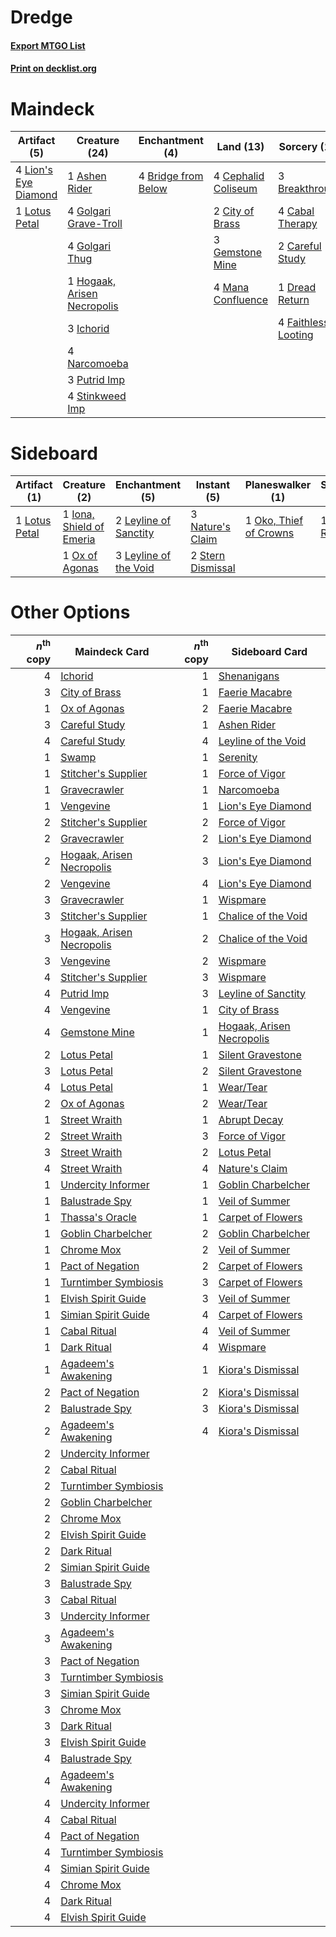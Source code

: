 # Dredge

#### [Export MTGO List](../collection/Dredge/Dredge.txt)
#### [Print on decklist.org](http://decklist.org/?deckmain=1%09Ashen%20Rider%0A3%09Breakthrough%0A4%09Bridge%20from%20Below%0A4%09Cabal%20Therapy%0A2%09Careful%20Study%0A4%09Cephalid%20Coliseum%0A2%09City%20of%20Brass%0A1%09Dread%20Return%0A4%09Faithless%20Looting%0A3%09Gemstone%20Mine%0A4%09Golgari%20Grave-Troll%0A4%09Golgari%20Thug%0A1%09Hogaak,%20Arisen%20Necropolis%0A3%09Ichorid%0A4%09Lion's%20Eye%20Diamond%0A1%09Lotus%20Petal%0A4%09Mana%20Confluence%0A4%09Narcomoeba%0A3%09Putrid%20Imp%0A4%09Stinkweed%20Imp&deckside=1%09Dread%20Return%0A1%09Iona,%20Shield%20of%20Emeria%0A2%09Leyline%20of%20Sanctity%0A3%09Leyline%20of%20the%20Void%0A1%09Lotus%20Petal%0A3%09Nature's%20Claim%0A1%09Oko,%20Thief%20of%20Crowns%0A1%09Ox%20of%20Agonas%0A2%09Stern%20Dismissal)
# Maindeck

|                                        Artifact (5)                                         |                                            Creature (24)                                             |                                       Enchantment (4)                                        |                                          Land (13)                                          |                                         Sorcery (14)                                         |
|---------------------------------------------------------------------------------------------|------------------------------------------------------------------------------------------------------|----------------------------------------------------------------------------------------------|---------------------------------------------------------------------------------------------|----------------------------------------------------------------------------------------------|
|4 [Lion's Eye Diamond](http://gatherer.wizards.com/Pages/Card/Details.aspx?multiverseid=3255)|1 [Ashen Rider](http://gatherer.wizards.com/Pages/Card/Details.aspx?multiverseid=373689)              |4 [Bridge from Below](http://gatherer.wizards.com/Pages/Card/Details.aspx?multiverseid=136054)|4 [Cephalid Coliseum](http://gatherer.wizards.com/Pages/Card/Details.aspx?multiverseid=29903)|3 [Breakthrough](http://gatherer.wizards.com/Pages/Card/Details.aspx?multiverseid=382225)     |
|1 [Lotus Petal](http://gatherer.wizards.com/Pages/Card/Details.aspx?multiverseid=420602)     |4 [Golgari Grave-Troll](http://gatherer.wizards.com/Pages/Card/Details.aspx?multiverseid=338406)      |                                                                                              |2 [City of Brass](http://gatherer.wizards.com/Pages/Card/Details.aspx?multiverseid=4178)     |4 [Cabal Therapy](http://gatherer.wizards.com/Pages/Card/Details.aspx?multiverseid=413625)    |
|                                                                                             |4 [Golgari Thug](http://gatherer.wizards.com/Pages/Card/Details.aspx?multiverseid=292953)             |                                                                                              |3 [Gemstone Mine](http://gatherer.wizards.com/Pages/Card/Details.aspx?multiverseid=109761)   |2 [Careful Study](http://gatherer.wizards.com/Pages/Card/Details.aspx?multiverseid=29727)     |
|                                                                                             |1 [Hogaak, Arisen Necropolis](http://gatherer.wizards.com/Pages/Card/Details.aspx?multiverseid=464151)|                                                                                              |4 [Mana Confluence](http://gatherer.wizards.com/Pages/Card/Details.aspx?multiverseid=409573) |1 [Dread Return](http://gatherer.wizards.com/Pages/Card/Details.aspx?multiverseid=389491)     |
|                                                                                             |3 [Ichorid](http://gatherer.wizards.com/Pages/Card/Details.aspx?multiverseid=413635)                  |                                                                                              |                                                                                             |4 [Faithless Looting](http://gatherer.wizards.com/Pages/Card/Details.aspx?multiverseid=389512)|
|                                                                                             |4 [Narcomoeba](http://gatherer.wizards.com/Pages/Card/Details.aspx?multiverseid=136140)               |                                                                                              |                                                                                             |                                                                                              |
|                                                                                             |3 [Putrid Imp](http://gatherer.wizards.com/Pages/Card/Details.aspx?multiverseid=270459)               |                                                                                              |                                                                                             |                                                                                              |
|                                                                                             |4 [Stinkweed Imp](http://gatherer.wizards.com/Pages/Card/Details.aspx?multiverseid=193870)            |                                                                                              |                                                                                             |                                                                                              |


# Sideboard

|                                      Artifact (1)                                      |                                           Creature (2)                                            |                                        Enchantment (5)                                         |                                        Instant (5)                                         |                                        Planeswalker (1)                                         |                                       Sorcery (1)                                       |
|----------------------------------------------------------------------------------------|---------------------------------------------------------------------------------------------------|------------------------------------------------------------------------------------------------|--------------------------------------------------------------------------------------------|-------------------------------------------------------------------------------------------------|-----------------------------------------------------------------------------------------|
|1 [Lotus Petal](http://gatherer.wizards.com/Pages/Card/Details.aspx?multiverseid=420602)|1 [Iona, Shield of Emeria](http://gatherer.wizards.com/Pages/Card/Details.aspx?multiverseid=397800)|2 [Leyline of Sanctity](http://gatherer.wizards.com/Pages/Card/Details.aspx?multiverseid=204993)|3 [Nature's Claim](http://gatherer.wizards.com/Pages/Card/Details.aspx?multiverseid=382316) |1 [Oko, Thief of Crowns](http://gatherer.wizards.com/Pages/Card/Details.aspx?multiverseid=473159)|1 [Dread Return](http://gatherer.wizards.com/Pages/Card/Details.aspx?multiverseid=389491)|
|                                                                                        |1 [Ox of Agonas](http://gatherer.wizards.com/Pages/Card/Details.aspx?multiverseid=476398)          |3 [Leyline of the Void](http://gatherer.wizards.com/Pages/Card/Details.aspx?multiverseid=107682)|2 [Stern Dismissal](http://gatherer.wizards.com/Pages/Card/Details.aspx?multiverseid=476319)|                                                                                                 |                                                                                         |


# Other Options

|*n*<sup>th</sup> copy|                                           Maindeck Card                                            |*n*<sup>th</sup> copy|                                           Sideboard Card                                           |
|--------------------:|----------------------------------------------------------------------------------------------------|--------------------:|----------------------------------------------------------------------------------------------------|
|                    4|[Ichorid](http://gatherer.wizards.com/Pages/Card/Details.aspx?multiverseid=413635)                  |                    1|[Shenanigans](http://gatherer.wizards.com/Pages/Card/Details.aspx?multiverseid=464095)              |
|                    3|[City of Brass](http://gatherer.wizards.com/Pages/Card/Details.aspx?multiverseid=4178)              |                    1|[Faerie Macabre](http://gatherer.wizards.com/Pages/Card/Details.aspx?multiverseid=201822)           |
|                    1|[Ox of Agonas](http://gatherer.wizards.com/Pages/Card/Details.aspx?multiverseid=476398)             |                    2|[Faerie Macabre](http://gatherer.wizards.com/Pages/Card/Details.aspx?multiverseid=201822)           |
|                    3|[Careful Study](http://gatherer.wizards.com/Pages/Card/Details.aspx?multiverseid=29727)             |                    1|[Ashen Rider](http://gatherer.wizards.com/Pages/Card/Details.aspx?multiverseid=373689)              |
|                    4|[Careful Study](http://gatherer.wizards.com/Pages/Card/Details.aspx?multiverseid=29727)             |                    4|[Leyline of the Void](http://gatherer.wizards.com/Pages/Card/Details.aspx?multiverseid=107682)      |
|                    1|[Swamp](http://gatherer.wizards.com/Pages/Card/Details.aspx?multiverseid=439858)                    |                    1|[Serenity](http://gatherer.wizards.com/Pages/Card/Details.aspx?multiverseid=15360)                  |
|                    1|[Stitcher's Supplier](http://gatherer.wizards.com/Pages/Card/Details.aspx?multiverseid=447257)      |                    1|[Force of Vigor](http://gatherer.wizards.com/Pages/Card/Details.aspx?multiverseid=464113)           |
|                    1|[Gravecrawler](http://gatherer.wizards.com/Pages/Card/Details.aspx?multiverseid=409635)             |                    1|[Narcomoeba](http://gatherer.wizards.com/Pages/Card/Details.aspx?multiverseid=136140)               |
|                    1|[Vengevine](http://gatherer.wizards.com/Pages/Card/Details.aspx?multiverseid=457124)                |                    1|[Lion's Eye Diamond](http://gatherer.wizards.com/Pages/Card/Details.aspx?multiverseid=3255)         |
|                    2|[Stitcher's Supplier](http://gatherer.wizards.com/Pages/Card/Details.aspx?multiverseid=447257)      |                    2|[Force of Vigor](http://gatherer.wizards.com/Pages/Card/Details.aspx?multiverseid=464113)           |
|                    2|[Gravecrawler](http://gatherer.wizards.com/Pages/Card/Details.aspx?multiverseid=409635)             |                    2|[Lion's Eye Diamond](http://gatherer.wizards.com/Pages/Card/Details.aspx?multiverseid=3255)         |
|                    2|[Hogaak, Arisen Necropolis](http://gatherer.wizards.com/Pages/Card/Details.aspx?multiverseid=464151)|                    3|[Lion's Eye Diamond](http://gatherer.wizards.com/Pages/Card/Details.aspx?multiverseid=3255)         |
|                    2|[Vengevine](http://gatherer.wizards.com/Pages/Card/Details.aspx?multiverseid=457124)                |                    4|[Lion's Eye Diamond](http://gatherer.wizards.com/Pages/Card/Details.aspx?multiverseid=3255)         |
|                    3|[Gravecrawler](http://gatherer.wizards.com/Pages/Card/Details.aspx?multiverseid=409635)             |                    1|[Wispmare](http://gatherer.wizards.com/Pages/Card/Details.aspx?multiverseid=145974)                 |
|                    3|[Stitcher's Supplier](http://gatherer.wizards.com/Pages/Card/Details.aspx?multiverseid=447257)      |                    1|[Chalice of the Void](http://gatherer.wizards.com/Pages/Card/Details.aspx?multiverseid=442211)      |
|                    3|[Hogaak, Arisen Necropolis](http://gatherer.wizards.com/Pages/Card/Details.aspx?multiverseid=464151)|                    2|[Chalice of the Void](http://gatherer.wizards.com/Pages/Card/Details.aspx?multiverseid=442211)      |
|                    3|[Vengevine](http://gatherer.wizards.com/Pages/Card/Details.aspx?multiverseid=457124)                |                    2|[Wispmare](http://gatherer.wizards.com/Pages/Card/Details.aspx?multiverseid=145974)                 |
|                    4|[Stitcher's Supplier](http://gatherer.wizards.com/Pages/Card/Details.aspx?multiverseid=447257)      |                    3|[Wispmare](http://gatherer.wizards.com/Pages/Card/Details.aspx?multiverseid=145974)                 |
|                    4|[Putrid Imp](http://gatherer.wizards.com/Pages/Card/Details.aspx?multiverseid=270459)               |                    3|[Leyline of Sanctity](http://gatherer.wizards.com/Pages/Card/Details.aspx?multiverseid=204993)      |
|                    4|[Vengevine](http://gatherer.wizards.com/Pages/Card/Details.aspx?multiverseid=457124)                |                    1|[City of Brass](http://gatherer.wizards.com/Pages/Card/Details.aspx?multiverseid=4178)              |
|                    4|[Gemstone Mine](http://gatherer.wizards.com/Pages/Card/Details.aspx?multiverseid=109761)            |                    1|[Hogaak, Arisen Necropolis](http://gatherer.wizards.com/Pages/Card/Details.aspx?multiverseid=464151)|
|                    2|[Lotus Petal](http://gatherer.wizards.com/Pages/Card/Details.aspx?multiverseid=420602)              |                    1|[Silent Gravestone](http://gatherer.wizards.com/Pages/Card/Details.aspx?multiverseid=439846)        |
|                    3|[Lotus Petal](http://gatherer.wizards.com/Pages/Card/Details.aspx?multiverseid=420602)              |                    2|[Silent Gravestone](http://gatherer.wizards.com/Pages/Card/Details.aspx?multiverseid=439846)        |
|                    4|[Lotus Petal](http://gatherer.wizards.com/Pages/Card/Details.aspx?multiverseid=420602)              |                    1|[Wear/Tear](http://gatherer.wizards.com/Pages/Card/Details.aspx?multiverseid=368950)                |
|                    2|[Ox of Agonas](http://gatherer.wizards.com/Pages/Card/Details.aspx?multiverseid=476398)             |                    2|[Wear/Tear](http://gatherer.wizards.com/Pages/Card/Details.aspx?multiverseid=368950)                |
|                    1|[Street Wraith](http://gatherer.wizards.com/Pages/Card/Details.aspx?multiverseid=442097)            |                    1|[Abrupt Decay](http://gatherer.wizards.com/Pages/Card/Details.aspx?multiverseid=456061)             |
|                    2|[Street Wraith](http://gatherer.wizards.com/Pages/Card/Details.aspx?multiverseid=442097)            |                    3|[Force of Vigor](http://gatherer.wizards.com/Pages/Card/Details.aspx?multiverseid=464113)           |
|                    3|[Street Wraith](http://gatherer.wizards.com/Pages/Card/Details.aspx?multiverseid=442097)            |                    2|[Lotus Petal](http://gatherer.wizards.com/Pages/Card/Details.aspx?multiverseid=420602)              |
|                    4|[Street Wraith](http://gatherer.wizards.com/Pages/Card/Details.aspx?multiverseid=442097)            |                    4|[Nature's Claim](http://gatherer.wizards.com/Pages/Card/Details.aspx?multiverseid=382316)           |
|                    1|[Undercity Informer](http://gatherer.wizards.com/Pages/Card/Details.aspx?multiverseid=366271)       |                    1|[Goblin Charbelcher](http://gatherer.wizards.com/Pages/Card/Details.aspx?multiverseid=438497)       |
|                    1|[Balustrade Spy](http://gatherer.wizards.com/Pages/Card/Details.aspx?multiverseid=366464)           |                    1|[Veil of Summer](http://gatherer.wizards.com/Pages/Card/Details.aspx?multiverseid=466952)           |
|                    1|[Thassa's Oracle](http://gatherer.wizards.com/Pages/Card/Details.aspx?multiverseid=476324)          |                    1|[Carpet of Flowers](http://gatherer.wizards.com/Pages/Card/Details.aspx?multiverseid=5858)          |
|                    1|[Goblin Charbelcher](http://gatherer.wizards.com/Pages/Card/Details.aspx?multiverseid=438497)       |                    2|[Goblin Charbelcher](http://gatherer.wizards.com/Pages/Card/Details.aspx?multiverseid=438497)       |
|                    1|[Chrome Mox](http://gatherer.wizards.com/Pages/Card/Details.aspx?multiverseid=413761)               |                    2|[Veil of Summer](http://gatherer.wizards.com/Pages/Card/Details.aspx?multiverseid=466952)           |
|                    1|[Pact of Negation](http://gatherer.wizards.com/Pages/Card/Details.aspx?multiverseid=442057)         |                    2|[Carpet of Flowers](http://gatherer.wizards.com/Pages/Card/Details.aspx?multiverseid=5858)          |
|                    1|[Turntimber Symbiosis](http://gatherer.wizards.com/Pages/Card/Details.aspx?multiverseid=491864)     |                    3|[Carpet of Flowers](http://gatherer.wizards.com/Pages/Card/Details.aspx?multiverseid=5858)          |
|                    1|[Elvish Spirit Guide](http://gatherer.wizards.com/Pages/Card/Details.aspx?multiverseid=3134)        |                    3|[Veil of Summer](http://gatherer.wizards.com/Pages/Card/Details.aspx?multiverseid=466952)           |
|                    1|[Simian Spirit Guide](http://gatherer.wizards.com/Pages/Card/Details.aspx?multiverseid=442137)      |                    4|[Carpet of Flowers](http://gatherer.wizards.com/Pages/Card/Details.aspx?multiverseid=5858)          |
|                    1|[Cabal Ritual](http://gatherer.wizards.com/Pages/Card/Details.aspx?multiverseid=30564)              |                    4|[Veil of Summer](http://gatherer.wizards.com/Pages/Card/Details.aspx?multiverseid=466952)           |
|                    1|[Dark Ritual](http://gatherer.wizards.com/Pages/Card/Details.aspx?multiverseid=651)                 |                    4|[Wispmare](http://gatherer.wizards.com/Pages/Card/Details.aspx?multiverseid=145974)                 |
|                    1|[Agadeem's Awakening](http://gatherer.wizards.com/Pages/Card/Details.aspx?multiverseid=491723)      |                    1|[Kiora's Dismissal](http://gatherer.wizards.com/Pages/Card/Details.aspx?multiverseid=380444)        |
|                    2|[Pact of Negation](http://gatherer.wizards.com/Pages/Card/Details.aspx?multiverseid=442057)         |                    2|[Kiora's Dismissal](http://gatherer.wizards.com/Pages/Card/Details.aspx?multiverseid=380444)        |
|                    2|[Balustrade Spy](http://gatherer.wizards.com/Pages/Card/Details.aspx?multiverseid=366464)           |                    3|[Kiora's Dismissal](http://gatherer.wizards.com/Pages/Card/Details.aspx?multiverseid=380444)        |
|                    2|[Agadeem's Awakening](http://gatherer.wizards.com/Pages/Card/Details.aspx?multiverseid=491723)      |                    4|[Kiora's Dismissal](http://gatherer.wizards.com/Pages/Card/Details.aspx?multiverseid=380444)        |
|                    2|[Undercity Informer](http://gatherer.wizards.com/Pages/Card/Details.aspx?multiverseid=366271)       |                     |                                                                                                    |
|                    2|[Cabal Ritual](http://gatherer.wizards.com/Pages/Card/Details.aspx?multiverseid=30564)              |                     |                                                                                                    |
|                    2|[Turntimber Symbiosis](http://gatherer.wizards.com/Pages/Card/Details.aspx?multiverseid=491864)     |                     |                                                                                                    |
|                    2|[Goblin Charbelcher](http://gatherer.wizards.com/Pages/Card/Details.aspx?multiverseid=438497)       |                     |                                                                                                    |
|                    2|[Chrome Mox](http://gatherer.wizards.com/Pages/Card/Details.aspx?multiverseid=413761)               |                     |                                                                                                    |
|                    2|[Elvish Spirit Guide](http://gatherer.wizards.com/Pages/Card/Details.aspx?multiverseid=3134)        |                     |                                                                                                    |
|                    2|[Dark Ritual](http://gatherer.wizards.com/Pages/Card/Details.aspx?multiverseid=651)                 |                     |                                                                                                    |
|                    2|[Simian Spirit Guide](http://gatherer.wizards.com/Pages/Card/Details.aspx?multiverseid=442137)      |                     |                                                                                                    |
|                    3|[Balustrade Spy](http://gatherer.wizards.com/Pages/Card/Details.aspx?multiverseid=366464)           |                     |                                                                                                    |
|                    3|[Cabal Ritual](http://gatherer.wizards.com/Pages/Card/Details.aspx?multiverseid=30564)              |                     |                                                                                                    |
|                    3|[Undercity Informer](http://gatherer.wizards.com/Pages/Card/Details.aspx?multiverseid=366271)       |                     |                                                                                                    |
|                    3|[Agadeem's Awakening](http://gatherer.wizards.com/Pages/Card/Details.aspx?multiverseid=491723)      |                     |                                                                                                    |
|                    3|[Pact of Negation](http://gatherer.wizards.com/Pages/Card/Details.aspx?multiverseid=442057)         |                     |                                                                                                    |
|                    3|[Turntimber Symbiosis](http://gatherer.wizards.com/Pages/Card/Details.aspx?multiverseid=491864)     |                     |                                                                                                    |
|                    3|[Simian Spirit Guide](http://gatherer.wizards.com/Pages/Card/Details.aspx?multiverseid=442137)      |                     |                                                                                                    |
|                    3|[Chrome Mox](http://gatherer.wizards.com/Pages/Card/Details.aspx?multiverseid=413761)               |                     |                                                                                                    |
|                    3|[Dark Ritual](http://gatherer.wizards.com/Pages/Card/Details.aspx?multiverseid=651)                 |                     |                                                                                                    |
|                    3|[Elvish Spirit Guide](http://gatherer.wizards.com/Pages/Card/Details.aspx?multiverseid=3134)        |                     |                                                                                                    |
|                    4|[Balustrade Spy](http://gatherer.wizards.com/Pages/Card/Details.aspx?multiverseid=366464)           |                     |                                                                                                    |
|                    4|[Agadeem's Awakening](http://gatherer.wizards.com/Pages/Card/Details.aspx?multiverseid=491723)      |                     |                                                                                                    |
|                    4|[Undercity Informer](http://gatherer.wizards.com/Pages/Card/Details.aspx?multiverseid=366271)       |                     |                                                                                                    |
|                    4|[Cabal Ritual](http://gatherer.wizards.com/Pages/Card/Details.aspx?multiverseid=30564)              |                     |                                                                                                    |
|                    4|[Pact of Negation](http://gatherer.wizards.com/Pages/Card/Details.aspx?multiverseid=442057)         |                     |                                                                                                    |
|                    4|[Turntimber Symbiosis](http://gatherer.wizards.com/Pages/Card/Details.aspx?multiverseid=491864)     |                     |                                                                                                    |
|                    4|[Simian Spirit Guide](http://gatherer.wizards.com/Pages/Card/Details.aspx?multiverseid=442137)      |                     |                                                                                                    |
|                    4|[Chrome Mox](http://gatherer.wizards.com/Pages/Card/Details.aspx?multiverseid=413761)               |                     |                                                                                                    |
|                    4|[Dark Ritual](http://gatherer.wizards.com/Pages/Card/Details.aspx?multiverseid=651)                 |                     |                                                                                                    |
|                    4|[Elvish Spirit Guide](http://gatherer.wizards.com/Pages/Card/Details.aspx?multiverseid=3134)        |                     |                                                                                                    |

